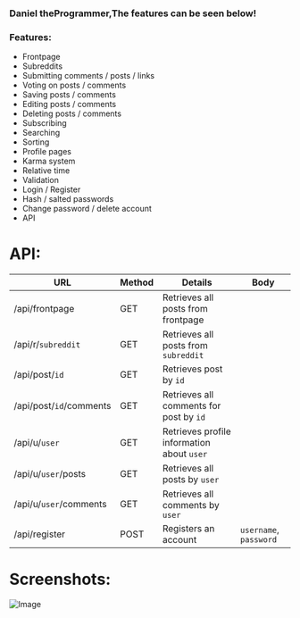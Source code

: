 ### Daniel theProgrammer,The features can be seen below!
### Features:
* Frontpage
* Subreddits
* Submitting comments / posts / links
* Voting on posts / comments
* Saving posts / comments
* Editing posts / comments
* Deleting posts / comments
* Subscribing
* Searching
* Sorting
* Profile pages
* Karma system
* Relative time
* Validation
* Login / Register
* Hash / salted passwords
* Change password / delete account
* API

# API:
URL | Method | Details | Body
---- | ---- | ---- | ----
/api/frontpage | GET | Retrieves all posts from frontpage
/api/r/```subreddit``` | GET | Retrieves all posts from ```subreddit```
/api/post/```id``` | GET | Retrieves post by ```id```
/api/post/```id```/comments | GET | Retrieves all comments for post by ```id```
/api/u/```user``` | GET | Retrieves profile information about ```user```
/api/u/```user```/posts | GET | Retrieves all posts by ```user```
/api/u/```user```/comments | GET | Retrieves all comments by ```user```
/api/register | POST | Registers an account | ```username```, ```password```

# Screenshots:
![Image](https://i.imgur.com/QWmcJG7.png)

